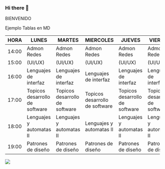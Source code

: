 ### Hi there 👋

BIENVENIDO 


Ejemplo Tablas en MD

|    HORA   | LUNES                   	     | MARTES                         |  MIERCOLES                     | JUEVES                         |VIERNES                      |
|----------	|--------------------------------|--------------------------------|--------------------------------|--------------------------------|-----------------------------|     
| 14:00     | Admon Redes                    |Admon Redes                     |Admon Redes                     |Admon Redes                     |Admon Redes                  |
| 15:00     | (UI/UX)                        |(UI/UX)                         |(UI/UX)                         |(UI/UX)                         |(UI/UX)                      |
| 16:00     | Lenguajes de interfaz          |Lenguajes de interfaz           |Lenguajes de interfaz           |Lenguajes de interfaz           |Lenguajes de interfaz        |
| 17:00     | Topicos desarrollo de software |Topicos desarrollo de software  |Topicos desarrollo de software  |Topicos desarrollo de software  |Topicos desarrollo de softwar|
| 18:00     | Lenguajes y automatas II       |Lenguajes y automatas II        |Lenguajes y automatas II        |Lenguajes y automatas II        |Lenguajes y automatas II     |
| 19:00     | Patrones de diseño             |Patrones de diseño              |Patrones de diseño              |Patrones de diseño              |Patrones de diseño           |

![](https://prnt.sc/26sgz2u)

